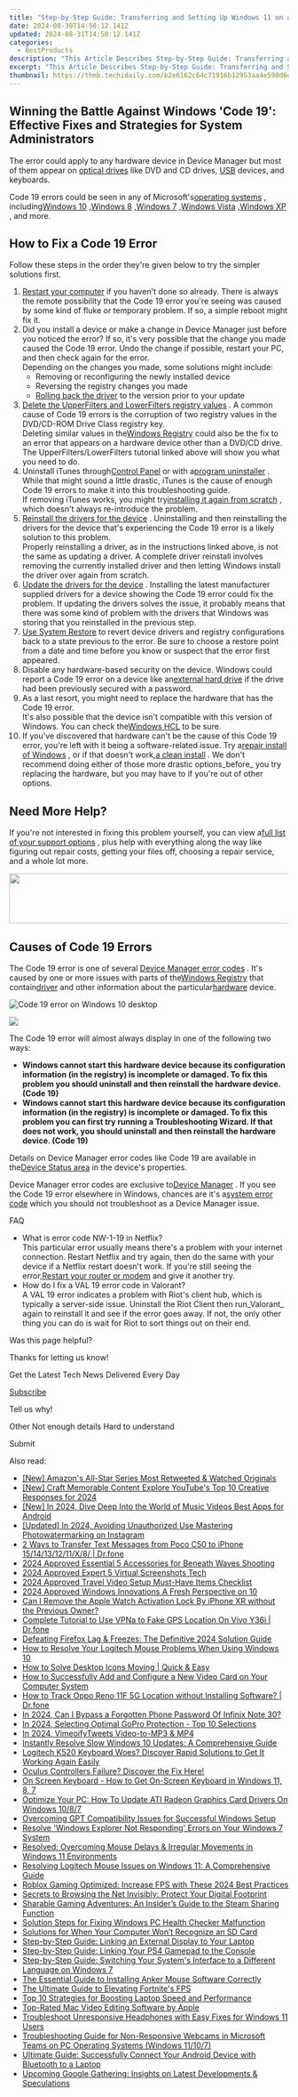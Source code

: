 ```yaml
---
title: "Step-by-Step Guide: Transferring and Setting Up Windows 11 on a Fresh Hard Drive"
date: 2024-08-30T14:50:12.141Z
updated: 2024-08-31T14:50:12.141Z
categories:
  - BestProducts
description: "This Article Describes Step-by-Step Guide: Transferring and Setting Up Windows 11 on a Fresh Hard Drive"
excerpt: "This Article Describes Step-by-Step Guide: Transferring and Setting Up Windows 11 on a Fresh Hard Drive"
thumbnail: https://thmb.techidaily.com/b2e6162c64c71916b12953aa4e598d6dbab13589e9351dbafbf801be610ecb70.jpg
---
```


## Winning the Battle Against Windows 'Code 19': Effective Fixes and Strategies for System Administrators
 The error could apply to any hardware device in Device Manager but most of them appear on [optical drives](https://www.lifewire.com/what-is-an-optical-disc-drive-2618157) like DVD and CD drives, [USB](https://www.lifewire.com/universal-serial-bus-usb-2626039) devices, and keyboards.

 Code 19 errors could be seen in any of Microsoft's[operating systems](https://www.lifewire.com/operating-systems-2625912) , including[Windows 10](https://www.lifewire.com/windows-10-2626217) ,[Windows 8](https://www.lifewire.com/windows-8-2626235) ,[Windows 7](https://www.lifewire.com/windows-7-2626265) ,[Windows Vista](https://www.lifewire.com/windows-vista-2626311) ,[Windows XP](https://www.lifewire.com/windows-xp-2626354) , and more.

## How to Fix a Code 19 Error

 Follow these steps in the order they're given below to try the simpler solutions first.

1. [Restart your computer](https://www.lifewire.com/how-to-reboot-a-computer-2624568) if you haven't done so already. There is always the remote possibility that the Code 19 error you're seeing was caused by some kind of fluke or temporary problem. If so, a simple reboot might fix it.
2. Did you install a device or make a change in Device Manager just before you noticed the error? If so, it's very possible that the change you made caused the Code 19 error. Undo the change if possible, restart your PC, and then check again for the error.  
 Depending on the changes you made, some solutions might include:  
   * Removing or reconfiguring the newly installed device  
   * Reversing the registry changes you made  
   * [Rolling back the driver](https://www.lifewire.com/how-to-roll-back-a-driver-in-windows-2619217) to the version prior to your update
3. [Delete the UpperFilters and LowerFilters registry values](https://www.lifewire.com/how-to-delete-the-upperfilters-and-lowerfilters-registry-values-2619222) . A common cause of Code 19 errors is the corruption of two registry values in the DVD/CD-ROM Drive Class registry key.​  
 Deleting similar values in the[Windows Registry](https://www.lifewire.com/windows-registry-2625992) could also be the fix to an error that appears on a hardware device other than a DVD/CD drive. The UpperFilters/LowerFilters tutorial linked above will show you what you need to do.
4. Uninstall iTunes through[Control Panel](https://www.lifewire.com/control-panel-2625841) or with a[program uninstaller](https://www.lifewire.com/free-uninstaller-programs-2625188) . While that might sound a little drastic, iTunes is the cause of enough Code 19 errors to make it into this troubleshooting guide.  
 If removing iTunes works, you might try[installing it again from scratch](https://www.lifewire.com/what-is-the-proper-way-to-reinstall-a-software-program-2624478) , which doesn't always re-introduce the problem.
5. [Reinstall the drivers for the device](https://www.nodevice.com/articles/windows/uninstall-windows-drivers) . Uninstalling and then reinstalling the drivers for the device that's experiencing the Code 19 error is a likely solution to this problem.​  
 Properly reinstalling a driver, as in the instructions linked above, is not the same as updating a driver. A complete driver reinstall involves removing the currently installed driver and then letting Windows install the driver over again from scratch.
6. [Update the drivers for the device](https://www.lifewire.com/how-to-update-drivers-in-windows-2619214) . Installing the latest manufacturer supplied drivers for a device showing the Code 19 error could fix the problem. If updating the drivers solves the issue, it probably means that there was some kind of problem with the drivers that Windows was storing that you reinstalled in the previous step.
7. [Use System Restore](https://www.lifewire.com/how-to-use-system-restore-in-windows-2626131) to revert device drivers and registry configurations back to a state previous to the error. Be sure to choose a restore point from a date and time before you know or suspect that the error first appeared.
8. Disable any hardware-based security on the device. Windows could report a Code 19 error on a device like an[external hard drive](https://www.lifewire.com/what-is-an-external-drive-2625867) if the drive had been previously secured with a password.
9. As a last resort, you might need to replace the hardware that has the Code 19 error.  
 It's also possible that the device isn't compatible with this version of Windows. You can check the[Windows HCL](https://www.lifewire.com/what-is-the-windows-hardware-compatibility-list-2625914) to be sure.​
10. If you've discovered that hardware can't be the cause of this Code 19 error, you're left with it being a software-related issue. Try a[repair install of Windows](https://www.lifewire.com/how-do-i-automatically-repair-windows-problems-2624907) , or if that doesn't work,[a clean install](https://www.lifewire.com/how-to-clean-install-windows-2624904) . We don't recommend doing either of those more drastic options_before_ you try replacing the hardware, but you may have to if you're out of other options.

## Need More Help?

 If you're not interested in fixing this problem yourself, you can view a[full list of your support options](https://www.lifewire.com/how-do-i-get-my-computer-fixed-2625167) , plus help with everything along the way like figuring out repair costs, getting your files off, choosing a repair service, and a whole lot more.

<!-- affiliate ads begin -->
<a href="https://arkmc.pxf.io/c/5597632/427477/5172" target="_top" id="427477"><img src="//a.impactradius-go.com/display-ad/5172-427477" border="0" alt="" width="728" height="90"/></a><img height="0" width="0" src="https://arkmc.pxf.io/i/5597632/427477/5172" style="position:absolute;visibility:hidden;" border="0" />
<!-- affiliate ads end -->
## Causes of Code 19 Errors

 The Code 19 error is one of several [Device Manager error codes](https://www.lifewire.com/device-manager-error-codes-4159098) . It's caused by one or more issues with parts of the[Windows Registry](https://www.lifewire.com/windows-registry-2625992) that contain[driver](https://www.lifewire.com/what-is-a-device-driver-2625796) and other information about the particular[hardware](https://www.lifewire.com/computer-hardware-2625895) device.

![Code 19 error on Windows 10 desktop](https://www.lifewire.com/thmb/vXdkCrMBd_gMDi9fzuL3LtYyLxw=/1500x0/filters:no_upscale():max_bytes(150000):strip_icc():format(webp)/001_how-to-fix-code-19-errors-2623182-5bfdd5d94cedfd0026018311.jpg)

<!-- affiliate ads begin -->
<a href="https://store.bitdefender.com/affiliate.php?ACCOUNT=BITLATIN&AFFILIATE=108875&PATH=http%3A%2F%2Fwww.bitdefender.com%2Fbusiness%3FAFFILIATE%3D108875%26RESOURCE%3D30%2525%2BOff%2Ball%2BGravityZone%2BProducts"><img src="https://www.bitdefender.com/content/dam/bitdefender/business/campaign/1200X628.png" border="0"></a>
<!-- affiliate ads end -->
 The Code 19 error will almost always display in one of the following two ways:

* **Windows cannot start this hardware device because its configuration information (in the registry) is incomplete or damaged. To fix this problem you should uninstall and then reinstall the hardware device. (Code 19)**
* **Windows cannot start this hardware device because its configuration information (in the registry) is incomplete or damaged. To fix this problem you can first try running a Troubleshooting Wizard. If that does not work, you should uninstall and then reinstall the hardware device. (Code 19)**

 Details on Device Manager error codes like Code 19 are available in the[Device Status area](https://www.lifewire.com/how-do-i-view-a-devices-status-in-device-manager-in-windows-2619211) in the device's properties.

 Device Manager error codes are exclusive to[Device Manager](https://www.lifewire.com/device-manager-2625860) . If you see the Code 19 error elsewhere in Windows, chances are it's a[system error code](https://www.lifewire.com/system-error-code-2625996) which you should not troubleshoot as a Device Manager issue.

 FAQ

* What is error code NW-1-19 in Netflix?  
 This particular error usually means there's a problem with your internet connection. Restart Netflix and try again, then do the same with your device if a Netflix restart doesn't work. If you're still seeing the error,[Restart your router or modem](https://www.lifewire.com/how-to-properly-restart-a-router-modem-2624570) and give it another try.
* How do I fix a VAL 19 error code in Valorant?  
 A VAL 19 error indicates a problem with Riot's client hub, which is typically a server-side issue. Uninstall the Riot Client then run_Valorant_ again to reinstall it and see if the error goes away. If not, the only other thing you can do is wait for Riot to sort things out on their end.

Was this page helpful?

Thanks for letting us know!

 Get the Latest Tech News Delivered Every Day

[Subscribe](https://www.lifewire.com/#)

Tell us why!

 Other  Not enough details  Hard to understand

 Submit

<ins class="adsbygoogle"
     style="display:block"
     data-ad-format="autorelaxed"
     data-ad-client="ca-pub-7571918770474297"
     data-ad-slot="1223367746"></ins>



<ins class="adsbygoogle"
     style="display:block"
     data-ad-client="ca-pub-7571918770474297"
     data-ad-slot="8358498916"
     data-ad-format="auto"
     data-full-width-responsive="true"></ins>

<span class="atpl-alsoreadstyle">Also read:</span>
<div><ul>
<li><a href="https://twitter-videos.techidaily.com/new-amazons-all-star-series-most-retweeted-and-watched-originals/"><u>[New] Amazon's All-Star Series  Most Retweeted & Watched Originals</u></a></li>
<li><a href="https://facebook-video-share.techidaily.com/new-craft-memorable-content-explore-youtubes-top-10-creative-responses-for-2024/"><u>[New] Craft Memorable Content  Explore YouTube's Top 10 Creative Responses for 2024</u></a></li>
<li><a href="https://fox-friendly.techidaily.com/new-in-2024-dive-deep-into-the-world-of-music-videos-best-apps-for-android/"><u>[New] In 2024, Dive Deep Into the World of Music Videos  Best Apps for Android</u></a></li>
<li><a href="https://instagram-video-files.techidaily.com/updated-in-2024-avoiding-unauthorized-use-mastering-photowatermarking-on-instagram/"><u>[Updated] In 2024, Avoiding Unauthorized Use  Mastering Photowatermarking on Instagram</u></a></li>
<li><a href="https://blog-min.techidaily.com/2-ways-to-transfer-text-messages-from-poco-c50-to-iphone-1514131211x8-drfone-by-drfone-transfer-from-android-transfer-from-android/"><u>2 Ways to Transfer Text Messages from Poco C50 to iPhone 15/14/13/12/11/X/8/ | Dr.fone</u></a></li>
<li><a href="https://article-posts.techidaily.com/2024-approved-essential-5-accessories-for-beneath-waves-shooting/"><u>2024 Approved  Essential 5 Accessories for Beneath Waves Shooting</u></a></li>
<li><a href="https://screen-sharing-recording.techidaily.com/2024-approved-expert-5-virtual-screenshots-tech/"><u>2024 Approved  Expert 5 Virtual Screenshots Tech</u></a></li>
<li><a href="https://vp-tips.techidaily.com/2024-approved-travel-video-setup-must-have-items-checklist/"><u>2024 Approved  Travel Video Setup  Must-Have Items Checklist</u></a></li>
<li><a href="https://article-knowledge.techidaily.com/2024-approved-windows-innovations-a-fresh-perspective-on-10/"><u>2024 Approved  Windows Innovations  A Fresh Perspective on 10</u></a></li>
<li><a href="https://apple-account.techidaily.com/can-i-remove-the-apple-watch-activation-lock-by-iphone-xr-without-the-previous-owner-by-drfone-ios/"><u>Can I Remove the Apple Watch Activation Lock By iPhone XR without the Previous Owner?</u></a></li>
<li><a href="https://fake-location.techidaily.com/complete-tutorial-to-use-vpna-to-fake-gps-location-on-vivo-y36i-drfone-by-drfone-virtual-android/"><u>Complete Tutorial to Use VPNa to Fake GPS Location On Vivo Y36i | Dr.fone</u></a></li>
<li><a href="https://win-able.techidaily.com/defeating-firefox-lag-and-freezes-the-definitive-2024-solution-guide/"><u>Defeating Firefox Lag & Freezes: The Definitive 2024 Solution Guide</u></a></li>
<li><a href="https://tech-renaissance.techidaily.com/how-to-resolve-your-logitech-mouse-problems-when-using-windows-10/"><u>How to Resolve Your Logitech Mouse Problems When Using Windows 10</u></a></li>
<li><a href="https://tech-renaissance.techidaily.com/how-to-solve-desktop-icons-moving-quick-and-easy/"><u>How to Solve Desktop Icons Moving | Quick & Easy</u></a></li>
<li><a href="https://tech-renaissance.techidaily.com/how-to-successfully-add-and-configure-a-new-video-card-on-your-computer-system/"><u>How to Successfully Add and Configure a New Video Card on Your Computer System</u></a></li>
<li><a href="https://android-location-track.techidaily.com/how-to-track-oppo-reno-11f-5g-location-without-installing-software-drfone-by-drfone-virtual-android/"><u>How to Track Oppo Reno 11F 5G Location without Installing Software? | Dr.fone</u></a></li>
<li><a href="https://unlock-android.techidaily.com/in-2024-can-i-bypass-a-forgotten-phone-password-of-infinix-note-30-by-drfone-android/"><u>In 2024, Can I Bypass a Forgotten Phone Password Of Infinix Note 30?</u></a></li>
<li><a href="https://extra-skills.techidaily.com/in-2024-selecting-optimal-gopro-protection-top-10-selections/"><u>In 2024, Selecting Optimal GoPro Protection - Top 10 Selections</u></a></li>
<li><a href="https://twitter-videos.techidaily.com/in-2024-vimeoifytweets-video-to-mp3-and-mp4/"><u>In 2024, VimeoifyTweets  Video-to-MP3 & MP4</u></a></li>
<li><a href="https://tech-renaissance.techidaily.com/instantly-resolve-slow-windows-10-updates-a-comprehensive-guide/"><u>Instantly Resolve Slow Windows 10 Updates: A Comprehensive Guide</u></a></li>
<li><a href="https://tech-renaissance.techidaily.com/logitech-k520-keyboard-woes-discover-rapid-solutions-to-get-it-working-again-easily/"><u>Logitech K520 Keyboard Woes? Discover Rapid Solutions to Get It Working Again Easily</u></a></li>
<li><a href="https://tech-renaissance.techidaily.com/oculus-controllers-failure-discover-the-fix-here/"><u>Oculus Controllers Failure? Discover the Fix Here!</u></a></li>
<li><a href="https://tech-renaissance.techidaily.com/on-screen-keyboard-how-to-get-on-screen-keyboard-in-windows-11-8-7/"><u>On Screen Keyboard - How to Get On-Screen Keyboard in Windows 11, 8, 7</u></a></li>
<li><a href="https://driver-download.techidaily.com/optimize-your-pc-how-to-update-ati-radeon-graphics-card-drivers-on-windows-1087/"><u>Optimize Your PC: How To Update ATI Radeon Graphics Card Drivers On Windows 10/8/7</u></a></li>
<li><a href="https://tech-renaissance.techidaily.com/overcoming-gpt-compatibility-issues-for-successful-windows-setup/"><u>Overcoming GPT Compatibility Issues for Successful Windows Setup</u></a></li>
<li><a href="https://tech-renaissance.techidaily.com/resolve-windows-explorer-not-responding-errors-on-your-windows-7-system/"><u>Resolve 'Windows Explorer Not Responding' Errors on Your Windows 7 System</u></a></li>
<li><a href="https://tech-renaissance.techidaily.com/resolved-overcoming-mouse-delays-and-irregular-movements-in-windows-11-environments/"><u>Resolved: Overcoming Mouse Delays & Irregular Movements in Windows 11 Environments</u></a></li>
<li><a href="https://tech-renaissance.techidaily.com/resolving-logitech-mouse-issues-on-windows-11-a-comprehensive-guide/"><u>Resolving Logitech Mouse Issues on Windows 11: A Comprehensive Guide</u></a></li>
<li><a href="https://tech-renaissance.techidaily.com/roblox-gaming-optimized-increase-fps-with-these-2024-best-practices/"><u>Roblox Gaming Optimized: Increase FPS with These 2024 Best Practices</u></a></li>
<li><a href="https://tech-renaissance.techidaily.com/secrets-to-browsing-the-net-invisibly-protect-your-digital-footprint/"><u>Secrets to Browsing the Net Invisibly: Protect Your Digital Footprint</u></a></li>
<li><a href="https://tech-renaissance.techidaily.com/sharable-gaming-adventures-an-insiders-guide-to-the-steam-sharing-function/"><u>Sharable Gaming Adventures: An Insider’s Guide to the Steam Sharing Function</u></a></li>
<li><a href="https://tech-renaissance.techidaily.com/solution-steps-for-fixing-windows-pc-health-checker-malfunction/"><u>Solution Steps for Fixing Windows PC Health Checker Malfunction</u></a></li>
<li><a href="https://tech-renaissance.techidaily.com/solutions-for-when-your-computer-wont-recognize-an-sd-card/"><u>Solutions for When Your Computer Won’t Recognize an SD Card</u></a></li>
<li><a href="https://tech-renaissance.techidaily.com/step-by-step-guide-linking-an-external-display-to-your-laptop/"><u>Step-by-Step Guide: Linking an External Display to Your Laptop</u></a></li>
<li><a href="https://tech-renaissance.techidaily.com/step-by-step-guide-linking-your-ps4-gamepad-to-the-console/"><u>Step-by-Step Guide: Linking Your PS4 Gamepad to the Console</u></a></li>
<li><a href="https://tech-renaissance.techidaily.com/step-by-step-guide-switching-your-systems-interface-to-a-different-language-on-windows-7/"><u>Step-by-Step Guide: Switching Your System's Interface to a Different Language on Windows 7</u></a></li>
<li><a href="https://tech-renaissance.techidaily.com/the-essential-guide-to-installing-anker-mouse-software-correctly/"><u>The Essential Guide to Installing Anker Mouse Software Correctly</u></a></li>
<li><a href="https://tech-renaissance.techidaily.com/the-ultimate-guide-to-elevating-fortnites-fps/"><u>The Ultimate Guide to Elevating Fortnite's FPS</u></a></li>
<li><a href="https://tech-renaissance.techidaily.com/top-10-strategies-for-boosting-laptop-speed-and-performance/"><u>Top 10 Strategies for Boosting Laptop Speed and Performance</u></a></li>
<li><a href="https://tech-renaissance.techidaily.com/top-rated-mac-video-editing-software-by-apple/"><u>Top-Rated Mac Video Editing Software by Apple</u></a></li>
<li><a href="https://tech-renaissance.techidaily.com/troubleshoot-unresponsive-headphones-with-easy-fixes-for-windows-11-users/"><u>Troubleshoot Unresponsive Headphones with Easy Fixes for Windows 11 Users</u></a></li>
<li><a href="https://tech-renaissance.techidaily.com/troubleshooting-guide-for-non-responsive-webcams-in-microsoft-teams-on-pc-operating-systems-windows-11107/"><u>Troubleshooting Guide for Non-Responsive Webcams in Microsoft Teams on PC Operating Systems (Windows 11/10/7)</u></a></li>
<li><a href="https://tech-renaissance.techidaily.com/ultimate-guide-successfully-connect-your-android-device-with-bluetooth-to-a-laptop/"><u>Ultimate Guide: Successfully Connect Your Android Device with Bluetooth to a Laptop</u></a></li>
<li><a href="https://techtrends.techidaily.com/upcoming-google-gathering-insights-on-latest-developments-and-speculations/"><u>Upcoming Google Gathering: Insights on Latest Developments & Speculations</u></a></li>
</ul></div>
